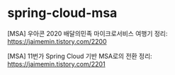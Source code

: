 # spring-cloud-msa

[MSA] 우아콘 2020 배달의민족 마이크로서비스 여행기 정리: https://jaimemin.tistory.com/2200

[MSA] 11번가 Spring Cloud 기반 MSA로의 전환 정리: https://jaimemin.tistory.com/2201
